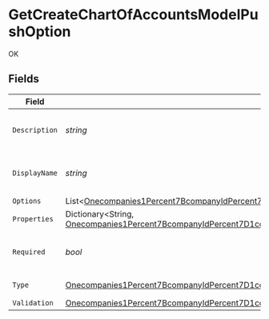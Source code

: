 # GetCreateChartOfAccountsModelPushOption

OK


## Fields

| Field                                                                                                                                                                                                                                                                                                                                                                                                                   | Type                                                                                                                                                                                                                                                                                                                                                                                                                    | Required                                                                                                                                                                                                                                                                                                                                                                                                                | Description                                                                                                                                                                                                                                                                                                                                                                                                             |
| ----------------------------------------------------------------------------------------------------------------------------------------------------------------------------------------------------------------------------------------------------------------------------------------------------------------------------------------------------------------------------------------------------------------------- | ----------------------------------------------------------------------------------------------------------------------------------------------------------------------------------------------------------------------------------------------------------------------------------------------------------------------------------------------------------------------------------------------------------------------- | ----------------------------------------------------------------------------------------------------------------------------------------------------------------------------------------------------------------------------------------------------------------------------------------------------------------------------------------------------------------------------------------------------------------------- | ----------------------------------------------------------------------------------------------------------------------------------------------------------------------------------------------------------------------------------------------------------------------------------------------------------------------------------------------------------------------------------------------------------------------- |
| `Description`                                                                                                                                                                                                                                                                                                                                                                                                           | *string*                                                                                                                                                                                                                                                                                                                                                                                                                | :heavy_minus_sign:                                                                                                                                                                                                                                                                                                                                                                                                      | A description of the property.                                                                                                                                                                                                                                                                                                                                                                                          |
| `DisplayName`                                                                                                                                                                                                                                                                                                                                                                                                           | *string*                                                                                                                                                                                                                                                                                                                                                                                                                | :heavy_check_mark:                                                                                                                                                                                                                                                                                                                                                                                                      | The property's display name.                                                                                                                                                                                                                                                                                                                                                                                            |
| `Options`                                                                                                                                                                                                                                                                                                                                                                                                               | List<[Onecompanies1Percent7BcompanyIdPercent7D1connections1Percent7BconnectionIdPercent7D1options1chartOfAccountsGetResponses200ContentApplication1jsonSchemaDefinitionsPushOptionChoice](../../models/shared/Onecompanies1Percent7BcompanyIdPercent7D1connections1Percent7BconnectionIdPercent7D1options1chartOfAccountsGetResponses200ContentApplication1jsonSchemaDefinitionsPushOptionChoice.md)>                   | :heavy_minus_sign:                                                                                                                                                                                                                                                                                                                                                                                                      | N/A                                                                                                                                                                                                                                                                                                                                                                                                                     |
| `Properties`                                                                                                                                                                                                                                                                                                                                                                                                            | Dictionary<String, [Onecompanies1Percent7BcompanyIdPercent7D1connections1Percent7BconnectionIdPercent7D1options1chartOfAccountsGetResponses200ContentApplication1jsonSchemaDefinitionsPushOptionProperty](../../models/shared/Onecompanies1Percent7BcompanyIdPercent7D1connections1Percent7BconnectionIdPercent7D1options1chartOfAccountsGetResponses200ContentApplication1jsonSchemaDefinitionsPushOptionProperty.md)> | :heavy_minus_sign:                                                                                                                                                                                                                                                                                                                                                                                                      | N/A                                                                                                                                                                                                                                                                                                                                                                                                                     |
| `Required`                                                                                                                                                                                                                                                                                                                                                                                                              | *bool*                                                                                                                                                                                                                                                                                                                                                                                                                  | :heavy_check_mark:                                                                                                                                                                                                                                                                                                                                                                                                      | The property is required if `True`.                                                                                                                                                                                                                                                                                                                                                                                     |
| `Type`                                                                                                                                                                                                                                                                                                                                                                                                                  | [Onecompanies1Percent7BcompanyIdPercent7D1connections1Percent7BconnectionIdPercent7D1options1chartOfAccountsGetResponses200ContentApplication1jsonSchemaDefinitionsPushOptionType](../../models/shared/Onecompanies1Percent7BcompanyIdPercent7D1connections1Percent7BconnectionIdPercent7D1options1chartOfAccountsGetResponses200ContentApplication1jsonSchemaDefinitionsPushOptionType.md)                             | :heavy_check_mark:                                                                                                                                                                                                                                                                                                                                                                                                      | The option type.                                                                                                                                                                                                                                                                                                                                                                                                        |
| `Validation`                                                                                                                                                                                                                                                                                                                                                                                                            | [Onecompanies1Percent7BcompanyIdPercent7D1connections1Percent7BconnectionIdPercent7D1options1chartOfAccountsGetResponses200ContentApplication1jsonSchemaDefinitionsPushValidationInfo](../../models/shared/Onecompanies1Percent7BcompanyIdPercent7D1connections1Percent7BconnectionIdPercent7D1options1chartOfAccountsGetResponses200ContentApplication1jsonSchemaDefinitionsPushValidationInfo.md)                     | :heavy_minus_sign:                                                                                                                                                                                                                                                                                                                                                                                                      | N/A                                                                                                                                                                                                                                                                                                                                                                                                                     |